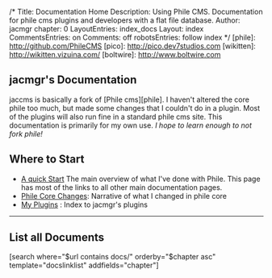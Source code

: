/*
Title: Documentation Home
Description: Using Phile CMS. Documentation for phile cms plugins and developers with a flat file database.
Author: jacmgr
chapter: 0
LayoutEntries: index_docs
Layout: index
CommentsEntries: on
Comments: off
robotsEntries: follow index
*/
[phile]: http://github.com/PhileCMS
[pico]: http://pico.dev7studios.com
[wikitten]: http://wikitten.vizuina.com/
[boltwire]: http://www.boltwire.com

jacmgr's Documentation
----------------------

jaccms is basically a fork of [Phile cms][phile].  I haven't altered the core phile too much, but made some changes that I couldn't do in a plugin.  Most of the plugins will also run fine in a standard phile cms site. This documentation is primarily for my own use.  *I hope to learn enough to not fork phile!*

Where to Start
--------------

* [A quick Start](a_quick_start)  The main overview of what I've done with Phile. This page has most of the links to all other main documentation pages.
* [Phile Core Changes](philecorechanges): Narrative of what I changed in phile core
* [My Plugins](plugins) : Index to jacmgr's plugins

-----

## List all Documents
[search  where="$url contains docs/" orderby="$chapter asc" template="docslinklist" addfields="chapter"]
<!--
[   search  where="$url contains markdown" orderby="$chapter asc" addfields="chapter" template="docsexcerpt" exclude='' count=2 excerpts=true paginate=true]

[   search  where="$url contains docs/" orderby="$chapter asc" template="docslinklist" addfields="chapter"]

[   search  where="$url contains docs/" orderby="$chapter asc" template="docsexcerpt" excerpts=true addfields="chapter"]
-->

